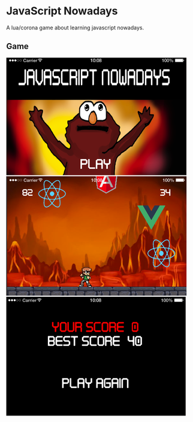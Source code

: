 # JavaScript Nowadays
A lua/corona game about learning javascript nowadays.

## Game
<div style="col-md-4">
<img src="assets/menu.png" />
</div>
<div style="col-md-4">
<img src="assets/game.png" />
</div>
<div style="col-md-4">
<img src="assets/game-over.png" />
</div>